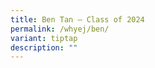 ```yaml
---
title: Ben Tan – Class of 2024
permalink: /whyej/ben/
variant: tiptap
description: ""
---
```

<p></p>